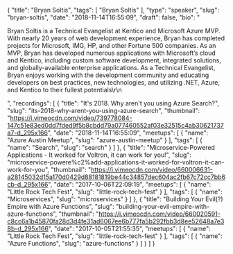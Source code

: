 {
  "title": "Bryan Soltis",
  "tags": [
    "Bryan Soltis"
  ],
  "type": "speaker",
  "slug": "bryan-soltis",
  "date": "2018-11-14T16:55:09",
  "draft": false,
  "bio": "<p>Bryan Soltis is a Technical Evangelist at Kentico and Microsoft Azure MVP. With nearly 20 years of web development experience, Bryan has completed projects for Microsoft, IMG, HP, and other Fortune 500 companies. As an MVP, Bryan has developed numerous applications with Microsoft’s cloud and Kentico, including custom software development, integrated solutions, and globally-available enterprise applications. As a Technical Evangelist, Bryan enjoys working with the development community and educating developers on best practices, new technologies, and utilizing .NET, Azure, and Kentico to their fullest potentials\r\n</p>",
  "recordings": [
    {
      "title": "It's 2018. Why aren't you using Azure Search?",
      "slug": "its-2018-why-arent-you-using-azure-search",
      "thumbnail": "https://i.vimeocdn.com/video/739778084-147c51e83ed0dd7fded9f5b8cbdd79a077460552af03e32515c4ab30621737a7-d_295x166",
      "date": "2018-11-14T16:55:09",
      "meetups": [
        {
          "name": "Azure Austin Meetup",
          "slug": "azure-austin-meetup"
        }
      ],
      "tags": [
        {
          "name": "Search",
          "slug": "search"
        }
      ]
    },
    {
      "title": "Microservice-Powere­d Applications - It worked for Voltron, it can work for you!",
      "slug": "microservice-powere%c2%add-applications-it-worked-for-voltron-it-can-work-for-you",
      "thumbnail": "https://i.vimeocdn.com/video/660006631-a28145032d15a170d0429d88181819be44c34857dec604ac2fb67c72cc7bb6cb-d_295x166",
      "date": "2017-10-06T22:09:19",
      "meetups": [
        {
          "name": "Little Rock Tech Fest",
          "slug": "little-rock-tech-fest"
        }
      ],
      "tags": [
        {
          "name": "Microservices",
          "slug": "microservices"
        }
      ]
    },
    {
      "title": "Building Your Evil(?) Empire with Azure Functions",
      "slug": "building-your-evil-empire-with-azure-functions",
      "thumbnail": "https://i.vimeocdn.com/video/660020591-c8cc6a1b45870fa28d3d4fe31ad6067ee6b777fa5b292fbb3d8ee52648a7e38b-d_295x166",
      "date": "2017-10-05T21:55:35",
      "meetups": [
        {
          "name": "Little Rock Tech Fest",
          "slug": "little-rock-tech-fest"
        }
      ],
      "tags": [
        {
          "name": "Azure Functions",
          "slug": "azure-functions"
        }
      ]
    }
  ]
}